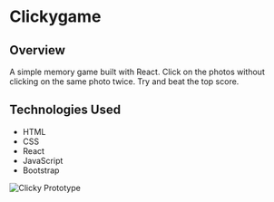 # Clickygame

## Overview
A simple memory game built with React. Click on the photos without clicking on the same photo twice. Try and beat the top score.

## Technologies Used
- HTML
- CSS
- React
- JavaScript
- Bootstrap

![Clicky Prototype](./images/screen.gif "Clicky Prototype")

